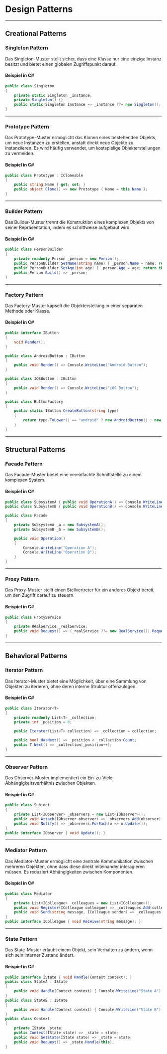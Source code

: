 # Design Patterns

---

## Creational Patterns

### Singleton Pattern

Das Singleton-Muster stellt sicher, dass eine Klasse nur eine einzige Instanz besitzt und bietet einen globalen Zugriffspunkt darauf.

#### Beispiel in C#

```csharp
public class Singleton
{
    private static Singleton _instance;
    private Singleton() {}
    public static Singleton Instance => _instance ??= new Singleton();
}
```

---

### Prototype Pattern

Das Prototype-Muster ermöglicht das Klonen eines bestehenden Objekts, um neue Instanzen zu erstellen, anstatt direkt neue Objekte zu instanziieren. Es wird häufig verwendet, um kostspielige Objekterstellungen zu vermeiden.

#### Beispiel in C#

```csharp
public class Prototype : ICloneable
{
    public string Name { get; set; }
    public object Clone() => new Prototype { Name = this.Name };
}
```

---

### Builder Pattern

Das Builder-Muster trennt die Konstruktion eines komplexen Objekts von seiner Repräsentation, indem es schrittweise aufgebaut wird.

#### Beispiel in C#

```csharp
public class PersonBuilder
{
    private readonly Person _person = new Person();
    public PersonBuilder SetName(string name) { _person.Name = name; return this; }
    public PersonBuilder SetAge(int age) { _person.Age = age; return this; }
    public Person Build() => _person;
}
```

---

### Factory Pattern

Das Factory-Muster kapselt die Objekterstellung in einer separaten Methode oder Klasse.

#### Beispiel in C#

```csharp
public interface IButton
{
    void Render();
}

public class AndroidButton : IButton
{
    public void Render() => Console.WriteLine("Android Button");
}

public class IOSButton : IButton
{
    public void Render() => Console.WriteLine("iOS Button");
}

public class ButtonFactory
{
    public static IButton CreateButton(string type)
    {
        return type.ToLower() == "android" ? new AndroidButton() : new IOSButton();
    }
}
```

---

## Structural Patterns

### Facade Pattern

Das Facade-Muster bietet eine vereinfachte Schnittstelle zu einem komplexen System.

#### Beispiel in C#

```csharp
public class SubsystemA { public void OperationA() => Console.WriteLine("Operation A"); }
public class SubsystemB { public void OperationB() => Console.WriteLine("Operation B"); }

public class Facade
{
    private SubsystemA _a = new SubsystemA();
    private SubsystemB _b = new SubsystemB();

    public void Operation()
    {
        Console.WriteLine("Operation A");
        Console.WriteLine("Operation B");
    }
}
```

---

### Proxy Pattern

Das Proxy-Muster stellt einen Stellvertreter für ein anderes Objekt bereit, um den Zugriff darauf zu steuern.

#### Beispiel in C#

```csharp
public class ProxyService
{
    private RealService _realService;
    public void Request() => (_realService ??= new RealService()).Request();
}
```

---

## Behavioral Patterns

### Iterator Pattern

Das Iterator-Muster bietet eine Möglichkeit, über eine Sammlung von Objekten zu iterieren, ohne deren interne Struktur offenzulegen.

#### Beispiel in C#

```csharp
public class Iterator<T>
{
    private readonly List<T> _collection;
    private int _position = 0;

    public Iterator(List<T> collection) => _collection = collection;

    public bool HasNext() => _position < _collection.Count;
    public T Next() => _collection[_position++];
}
```

---

### Observer Pattern

Das Observer-Muster implementiert ein Ein-zu-Viele-Abhängigkeitsverhältnis zwischen Objekten.

#### Beispiel in C#

```csharp
public class Subject
{
    private List<IObserver> _observers = new List<IObserver>();
    public void Attach(IObserver observer) => _observers.Add(observer);
    public void Notify() => _observers.ForEach(o => o.Update());
}
public interface IObserver { void Update(); }
```

---

### Mediator Pattern

Das Mediator-Muster ermöglicht eine zentrale Kommunikation zwischen mehreren Objekten, ohne dass diese direkt miteinander interagieren müssen. Es reduziert Abhängigkeiten zwischen Komponenten.

#### Beispiel in C#

```csharp
public class Mediator
{
    private List<IColleague> _colleagues = new List<IColleague>();
    public void Register(IColleague colleague) => _colleagues.Add(colleague);
    public void Send(string message, IColleague sender) => _colleagues.Where(c => c != sender).ToList().ForEach(c => c.Receive(message));
}
public interface IColleague { void Receive(string message); }
```

---

### State Pattern

Das State-Muster erlaubt einem Objekt, sein Verhalten zu ändern, wenn sich sein interner Zustand ändert.

#### Beispiel in C#

```csharp
public interface IState { void Handle(Context context); }
public class StateA : IState
{
    public void Handle(Context context) { Console.WriteLine("State A"); context.SetState(new StateB()); }
}
public class StateB : IState
{
    public void Handle(Context context) { Console.WriteLine("State B"); }
}
public class Context
{
    private IState _state;
    public Context(IState state) => _state = state;
    public void SetState(IState state) => _state = state;
    public void Request() => _state.Handle(this);
}
```
